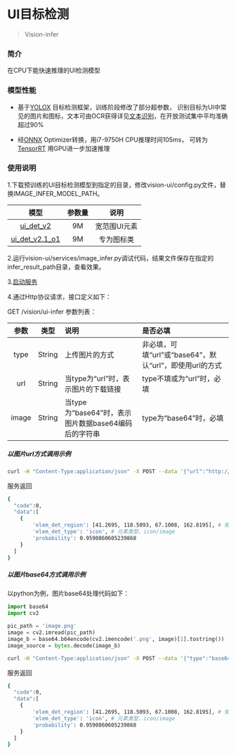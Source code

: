 # UI目标检测

> Vision-infer

### 简介
在CPU下能快速推理的UI检测模型


### 模型性能

* 基于[YOLOX](https://github.com/Megvii-BaseDetection/YOLOX) 目标检测框架，训练阶段修改了部分超参数，
识别目标为UI中常见的图片和图标，文本可由OCR获得详见[文本识别](vision_text.md)，在开放测试集中平均准确超过90%


* 经[ONNX](https://onnx.ai) Optimizer转换，用i7-9750H CPU推理时间105ms，
可转为[TensorRT](https://github.com/onnx/onnx-tensorrt) 用GPU进一步加速推理

### 使用说明

1.下载预训练的UI目标检测模型到指定的目录，修改vision-ui/config.py文件，替换IMAGE_INFER_MODEL_PATH。

|                                                      模型                                                      | 参数量 |   说明    |
|:------------------------------------------------------------------------------------------------------------:|:---:|:-------:| 
|       [ui_det_v2](https://github.com/Meituan-Dianping/vision-ui/releases/download/v0.2/ui_det_v2.onnx)       | 9M  | 宽范围UI元素 | 
| [ui_det_v2.1_o1](https://github.com/Meituan-Dianping/vision-ui/releases/download/v0.2.1/ui_det_v2.1_o1.onnx) | 9M  |  专为图标类  | 


2.运行vision-ui/services/image_infer.py调试代码，结果文件保存在指定的infer_result_path目录，查看效果。

3.[启动服务](launch_service.md)

4.通过Http协议请求，接口定义如下：

  GET  /vision/ui-infer
  参数列表：

  | 参数   | 类型     |   说明   | 是否必填  |
  | :---: | :-----: | :------ | :--------- |
  |type | String | 上传图片的方式 | 非必填，可填“url”或“base64”，默认“url”，即使用url的方式 |
  |url  | String | 当type为“url”时，表示图片的下载链接| type不填或为“url”时，必填|
  |image| String | 当type为“base64”时，表示图片数据base64编码后的字符串 | type为“base64”时，必填 |

  ##### 以图片url方式调用示例
  ```bash
  curl -H "Content-Type:application/json" -X POST --data '{"url":"http://XXX/imagename.png"}' http://localhost:9092/vision/ui-infer
  ```
  服务返回
  ```bash
  {
    "code":0, 
    "data":[
      {
          'elem_det_region': [41.2695, 118.5093, 67.1008, 162.8195], # 矩形方框表示 [x1, y1, x2, y2]
          'elem_det_type': 'icon', # 元素类型，icon/image
          'probability': 0.9590860605239868
      }
    ]
  }
  ```

  ##### 以图片base64方式调用示例

  以python为例，图片base64处理代码如下：
  ```python
  import base64
  import cv2

  pic_path = 'image.png'
  image = cv2.imread(pic_path)
  image_b = base64.b64encode(cv2.imencode('.png', image)[1].tostring())
  image_source = bytes.decode(image_b)
  ```

  ```bash
  curl -H "Content-Type:application/json" -X POST --data '{"type":"base64", "image":"image_source"}' http://localhost:9092/vision/ui-infer
  ```
  服务返回
  ```bash
  {
    "code":0, 
    "data":[
      {
          'elem_det_region': [41.2695, 118.5093, 67.1008, 162.8195], # 矩形方框表示 [x1, y1, x2, y2]
          'elem_det_type': 'icon', # 元素类型，icon/image
          'probability': 0.9590860605239868
      }
    ]
  }
  ```